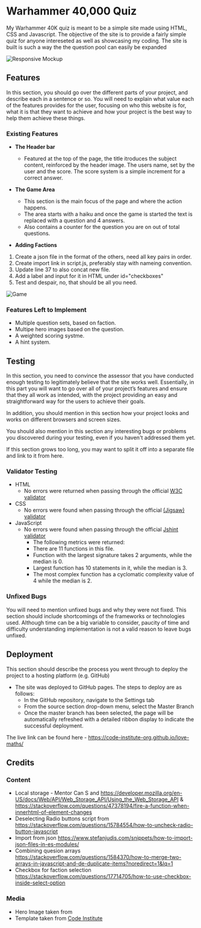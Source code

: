 # Warhammer 40,000 Quiz

My Warhammer 40K quiz is meant to be a simple site made using HTML, CSS and Javascript. The objective of the site is to provide a fairly simple quiz for anyone intereseted as well as showcasing my coding. The site is built is such a way the the question pool can easily be expanded

![Responsive Mockup]()

## Features 

In this section, you should go over the different parts of your project, and describe each in a sentence or so. You will need to explain what value each of the features provides for the user, focusing on who this website is for, what it is that they want to achieve and how your project is the best way to help them achieve these things.

### Existing Features

- __The Header bar__

  - Featured at the top of the page, the title itroduces the subject content, reinforced by the header image. The users name, set by the user and the score.
  The score system is a simple increment for a correct answer.

- __The Game Area__

  - This section is the main focus of the page and where the action happens.
  - The area starts with a haiku and once the game is started the text is replaced with a question and 4 answers.
  - Also contains a counter for the question you are on out of total questions.

- __Adding Factions__
<ol>
  <li>Create a json file in the format of the others, need all key pairs in order.</li>
  <li>Create import link in script.js, preferably stay with nameing convention.</li>
  <li>Update line 37 to also concat new file.</li>
  <li>Add a label and input for it in HTML under id="checkboxes"</li>
  <li>Test and despair, no, that should be all you need.</li>
</ol>

![Game]()

### Features Left to Implement

- Multiple question sets, based on faction.
- Multipe hero images based on the question.
- A weighted scoring systme.
- A hint system.

## Testing 

In this section, you need to convince the assessor that you have conducted enough testing to legitimately believe that the site works well. Essentially, in this part you will want to go over all of your project’s features and ensure that they all work as intended, with the project providing an easy and straightforward way for the users to achieve their goals.

In addition, you should mention in this section how your project looks and works on different browsers and screen sizes.

You should also mention in this section any interesting bugs or problems you discovered during your testing, even if you haven't addressed them yet.

If this section grows too long, you may want to split it off into a separate file and link to it from here.


### Validator Testing 

- HTML
    - No errors were returned when passing through the official [W3C validator](https://validator.w3.org/nu/?doc=https%3A%2F%2Fcode-institute-org.github.io%2Flove-maths%2F)
- CSS
    - No errors were found when passing through the official [(Jigsaw) validator](https://jigsaw.w3.org/css-validator/validator?uri=https%3A%2F%2Fvalidator.w3.org%2Fnu%2F%3Fdoc%3Dhttps%253A%252F%252Fcode-institute-org.github.io%252Flove-maths%252F&profile=css3svg&usermedium=all&warning=1&vextwarning=&lang=en)
- JavaScript
    - No errors were found when passing through the official [Jshint validator](https://jshint.com/)
      - The following metrics were returned: 
      - There are 11 functions in this file.
      - Function with the largest signature takes 2 arguments, while the median is 0.
      - Largest function has 10 statements in it, while the median is 3.
      - The most complex function has a cyclomatic complexity value of 4 while the median is 2.

### Unfixed Bugs

You will need to mention unfixed bugs and why they were not fixed. This section should include shortcomings of the frameworks or technologies used. Although time can be a big variable to consider, paucity of time and difficulty understanding implementation is not a valid reason to leave bugs unfixed. 

## Deployment

This section should describe the process you went through to deploy the project to a hosting platform (e.g. GitHub) 

- The site was deployed to GitHub pages. The steps to deploy are as follows: 
  - In the GitHub repository, navigate to the Settings tab 
  - From the source section drop-down menu, select the Master Branch
  - Once the master branch has been selected, the page will be automatically refreshed with a detailed ribbon display to indicate the successful deployment. 

The live link can be found here - https://code-institute-org.github.io/love-maths/


## Credits 

### Content 

- Local storage - Mentor Can S and https://developer.mozilla.org/en-US/docs/Web/API/Web_Storage_API/Using_the_Web_Storage_API & https://stackoverflow.com/questions/47378194/fire-a-function-when-innerhtml-of-element-changes
- Deselecting Radio buttons script from https://stackoverflow.com/questions/15784554/how-to-uncheck-radio-button-javascript
- Import from json https://www.stefanjudis.com/snippets/how-to-import-json-files-in-es-modules/
- Combining quesion arrays https://stackoverflow.com/questions/1584370/how-to-merge-two-arrays-in-javascript-and-de-duplicate-items?noredirect=1&lq=1 
- Checkbox for faction selection https://stackoverflow.com/questions/17714705/how-to-use-checkbox-inside-select-option

### Media

- Hero Image taken from
- Template taken from [Code Institute](https://github.com/Code-Institute-Solutions/readme-love-maths/blob/master/README.md?plain=1)